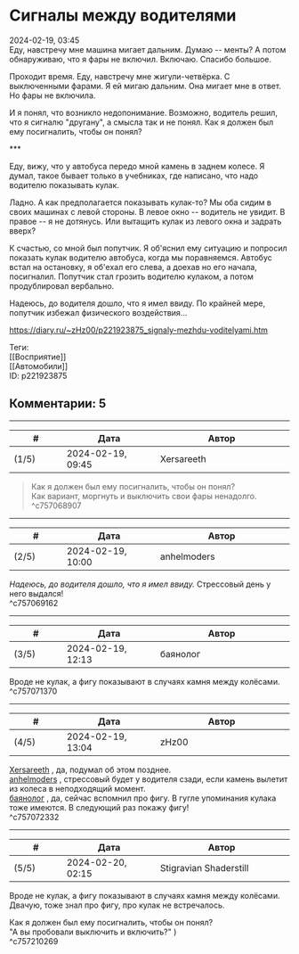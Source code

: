 Сигналы между водителями
========================

  
2024-02-19, 03:45  
 Еду, навстречу мне машина мигает дальним. Думаю -- менты? А потом обнаруживаю, что я фары не включил. Включаю. Спасибо большое.   
   
 Проходит время. Еду, навстречу мне жигули-четвёрка. С выключенными фарами. Я ей мигаю дальним. Она мигает мне в ответ. Но фары не включила.   
   
 И я понял, что возникло недопонимание. Возможно, водитель решил, что я сигналю "другану", а смысла так и не понял. Как я должен был ему посигналить, чтобы он понял?   
   
 \*\*\*   
   
 Еду, вижу, что у автобуса передо мной камень в заднем колесе. Я думал, такое бывает только в учебниках, где написано, что надо водителю показывать кулак.   
   
 Ладно. А как предполагается показывать кулак-то? Мы оба сидим в своих машинах с левой стороны. В левое окно -- водитель не увидит. В правое -- я не дотянусь. Или вытащить кулак из левого окна и задрать вверх?   
   
 К счастью, со мной был попутчик. Я об'яснил ему ситуацию и попросил показать кулак водителю автобуса, когда мы поравняемся. Автобус встал на остановку, я об'ехал его слева, а доехав но его начала, посигналил. Попутчик стал грозить водителю кулаком, а потом продублировал вербально.   
   
 Надеюсь, до водителя дошло, что я имел ввиду. По крайней мере, попутчик избежал физического воздействия...   
  
<https://diary.ru/~zHz00/p221923875_signaly-mezhdu-voditelyami.htm>  
  
Теги:  
[[Восприятие]]  
[[Автомобили]]  
ID: p221923875  


Комментарии: 5
--------------

  


---



|         #         |              Дата              |                     Автор                     |           ID           |
| --- | --- | --- | --- |
| (1/5) | 2024-02-19, 09:45 | Xersareeth | c757068907 |

  
 > Как я должен был ему посигналить, чтобы он понял?   
 Как вариант, моргнуть и выключить свои фары ненадолго.   
 ^c757068907

---



|         #         |              Дата              |                     Автор                     |           ID           |
| --- | --- | --- | --- |
| (2/5) | 2024-02-19, 10:00 | anhelmoders | c757069162 |

  
  *Надеюсь, до водителя дошло, что я имел ввиду.*  Стрессовый день у него выдался!   
 ^c757069162

---



|         #         |              Дата              |                     Автор                     |           ID           |
| --- | --- | --- | --- |
| (3/5) | 2024-02-19, 12:13 | баянолог | c757071370 |

  
 Вроде не кулак, а фигу показывают в случаях камня между колёсами.   
 ^c757071370

---



|         #         |              Дата              |                     Автор                     |           ID           |
| --- | --- | --- | --- |
| (4/5) | 2024-02-19, 13:04 | zHz00 | c757072332 |

  
  [Xersareeth](https://BurrowDeclassified.diary.ru "One more fang")  , да, подумал об этом позднее.   
  [anhelmoders](https://anhelmoders.diary.ru "No plans. Only wonders.")  , стрессовый будет у водителя сзади, если камень вылетит из колеса в неподходящий момент.   
  [баянолог](https://x509.diary.ru "Розенкрейцлянд. Розенкрейцвилль. Розенкрейцштрассе.")  , да, сейчас вспомнил про фигу. В гугле упоминания кулака тоже имеются. В следующий раз покажу фигу!   
 ^c757072332

---



|         #         |              Дата              |                     Автор                     |           ID           |
| --- | --- | --- | --- |
| (5/5) | 2024-02-20, 02:15 | Stigravian Shaderstill | c757210269 |

  
  Вроде не кулак, а фигу показывают в случаях камня между колёсами.    
 Двачую, тоже знал про фигу, про кулак не встречалось.   
   
  Как я должен был ему посигналить, чтобы он понял?    
 "А вы пробовали выключить и включить?" )   
 ^c757210269